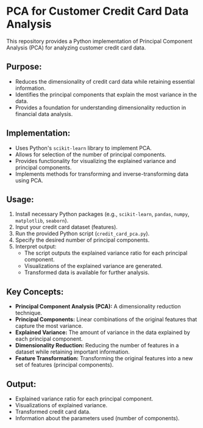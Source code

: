 # PCA for Customer Credit Card Data Analysis

This repository provides a Python implementation of Principal Component Analysis (PCA) for analyzing customer credit card data.

## Purpose:

* Reduces the dimensionality of credit card data while retaining essential information.
* Identifies the principal components that explain the most variance in the data.
* Provides a foundation for understanding dimensionality reduction in financial data analysis.

## Implementation:

* Uses Python's `scikit-learn` library to implement PCA.
* Allows for selection of the number of principal components.
* Provides functionality for visualizing the explained variance and principal components.
* Implements methods for transforming and inverse-transforming data using PCA.

## Usage:

1.  Install necessary Python packages (e.g., `scikit-learn`, `pandas`, `numpy`, `matplotlib`, `seaborn`).
2.  Input your credit card dataset (features).
3.  Run the provided Python script (`credit_card_pca.py`).
4.  Specify the desired number of principal components.
5.  Interpret output:
    * The script outputs the explained variance ratio for each principal component.
    * Visualizations of the explained variance are generated.
    * Transformed data is available for further analysis.

## Key Concepts:

* **Principal Component Analysis (PCA):** A dimensionality reduction technique.
* **Principal Components:** Linear combinations of the original features that capture the most variance.
* **Explained Variance:** The amount of variance in the data explained by each principal component.
* **Dimensionality Reduction:** Reducing the number of features in a dataset while retaining important information.
* **Feature Transformation:** Transforming the original features into a new set of features (principal components).

## Output:

* Explained variance ratio for each principal component.
* Visualizations of explained variance.
* Transformed credit card data.
* Information about the parameters used (number of components).
